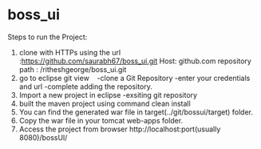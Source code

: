 # boss_ui
Steps to run the Project:
1. clone with HTTPs using the 
      url :https://github.com/saurabh67/boss_ui.git
      Host: github.com
      repository path : /ritheshgeorge/boss_ui.git
2. go to eclipse git view
    -clone a Git Repository
    -enter your credentials and url
    -complete adding the repository.
3. Import a new project in eclipse
    -exsiting git repository
4. built the maven project using command clean install
5. You can find the generated war file in target(../git/bossui/target) folder.
6. Copy the war file in your tomcat web-apps folder.
7. Access the project from browser http://localhost:port(usually 8080)/bossUI/
